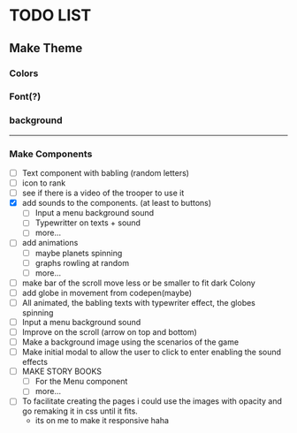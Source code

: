 # TODO LIST

## Make Theme

### Colors

### Font(?)

### background

---

### Make Components

- [ ] Text component with babling (random letters)
- [ ] icon to rank
- [ ] see if there is a video of the trooper to use it
- [x] add sounds to the components. (at least to buttons)
  - [ ] Input a menu background sound
  - [ ] Typewritter on texts + sound
  - [ ] more...
- [ ] add animations
  - [ ] maybe planets spinning
  - [ ] graphs rowling at random
  - [ ] more...
- [ ] make bar of the scroll move less or be smaller to fit dark Colony
- [ ] add globe in movement from codepen(maybe)
- [ ] All animated, the babling texts with typewriter effect, the globes spinning
- [ ] Input a menu background sound
- [ ] Improve on the scroll (arrow on top and bottom)
- [ ] Make a background image using the scenarios of the game
- [ ] Make initial modal to allow the user to click to enter enabling the sound effects
- [ ] MAKE STORY BOOKS
  - [ ] For the Menu component
  - [ ] more...
- [ ] To facilitate creating the pages i could use the images with opacity and go remaking it in css until it fits.
  - its on me to make it responsive haha
